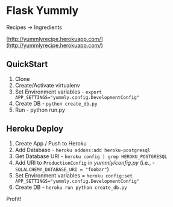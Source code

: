 # Flask Yummly

Recipes -> Ingredients

[http://yummlyrecipe.herokuapp.com/](http://yummlyrecipe.herokuapp.com/)

## QuickStart

1. Clone
1. Create/Activate virtualenv
1. Set Environment variables - `export APP_SETTINGS="yummly.config.DevelopmentConfig"`
1. Create DB - `python create_db.py`
1. Run - python run.py

## Heroku Deploy

1. Create App / Push to Heroku
1. Add Database - `heroku addons:add heroku-postgresql`
1. Get Database URI - `heroku config | grep HEROKU_POSTGRESQL`
1. Add URI to `ProductionConfig` in *yummly/config.py* (i.e., - `SQLALCHEMY_DATABASE_URI = "foobar"`)
1. Set Environment variables = `heroku config:set APP_SETTINGS="yummly.config.DevelopmentConfig"`
1. Create DB - `heroku run python create_db.py`

Profit!